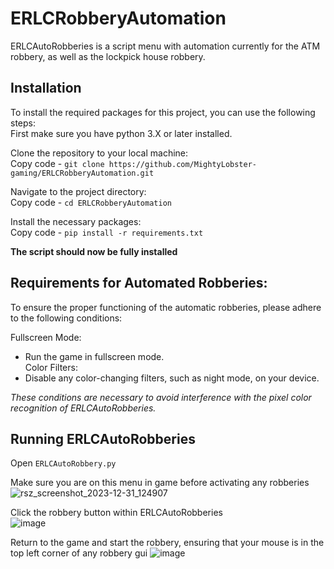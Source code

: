 # ERLCRobberyAutomation
  
ERLCAutoRobberies is a script menu with automation currently for the ATM robbery, as well as the lockpick house robbery.  

## **Installation**  
To install the required packages for this project, you can use the following steps:  
First make sure you have python 3.X or later installed.  

Clone the repository to your local machine:  
Copy code - ``git clone https://github.com/MightyLobster-gaming/ERLCRobberyAutomation.git``  

Navigate to the project directory:  
Copy code - ``cd ERLCRobberyAutomation``  

Install the necessary packages:  
Copy code - ``pip install -r requirements.txt``    

**The script should now be fully installed**

## **Requirements for Automated Robberies:**

To ensure the proper functioning of the automatic robberies, please adhere to the following conditions:

Fullscreen Mode:
* Run the game in fullscreen mode.  
Color Filters:
* Disable any color-changing filters, such as night mode, on your device.

*These conditions are necessary to avoid interference with the pixel color recognition of ERLCAutoRobberies.*

## **Running ERLCAutoRobberies**

Open `ERLCAutoRobbery.py`

Make sure you are on this menu in game before activating any robberies
![rsz_screenshot_2023-12-31_124907](https://github.com/MightyLobster-gaming/ERLCRobberyAutomation/assets/66600427/05001479-ca78-4c3a-b122-bba38b05b2eb)

Click the robbery button within ERLCAutoRobberies  
![image](https://github.com/MightyLobster-gaming/ERLCRobberyAutomation/assets/66600427/fa62e681-05ed-49ac-a7bb-f3b2d6d8af9a)

Return to the game and start the robbery, ensuring that your mouse is in the top left corner of any robbery gui
![image](https://github.com/MightyLobster-gaming/ERLCRobberyAutomation/assets/66600427/8f8bf874-5522-43a6-a75c-c2b6c3d65555)

